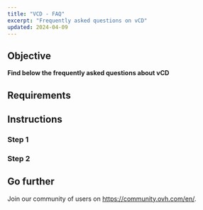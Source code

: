 ```yaml
---
title: "VCD - FAQ"
excerpt: "Frequently asked questions on vCD"
updated: 2024-04-09
---
```

 
## Objective
  
**Find below the frequently asked questions about vCD**
  
## Requirements
  
## Instructions
  
### Step 1
  
### Step 2
  
## Go further
  
Join our community of users on <https://community.ovh.com/en/>.